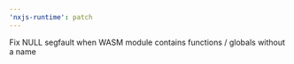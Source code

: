 ```yaml
---
'nxjs-runtime': patch
---
```


Fix NULL segfault when WASM module contains functions / globals without a name
